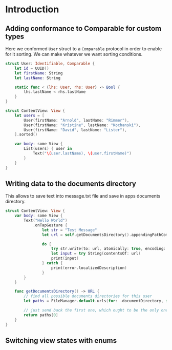 # Introduction

## Adding conformance to Comparable for custom types

Here we conformed `User` struct to a `Comparable` protocol in order to enable for it sorting.
We can make whatever we want sorting conditions.

```swift
struct User: Identifiable, Comparable {
    let id = UUID()
    let firstName: String
    let lastName: String

    static func < (lhs: User, rhs: User) -> Bool {
        lhs.lastName < rhs.lastName
    }
}

struct ContentView: View {
    let users = [
        User(firstName: "Arnold", lastName: "Rimmer"),
        User(firstName: "Kristine", lastName: "Kochanski"),
        User(firstName: "David", lastName: "Lister"),
    ].sorted()

    var body: some View {
        List(users) { user in
            Text("\(user.lastName), \(user.firstName)")
        }
    }
}
```

## Writing data to the documents directory

This allows to save text into message.txt file and save in apps documents directory.

```swift
struct ContentView: View {
    var body: some View {
        Text("Hello World")
            .onTapGesture {
                let str = "Test Message"
                let url = self.getDocumentsDirectory().appendingPathComponent("message.txt")

                do {
                    try str.write(to: url, atomically: true, encoding: .utf8)
                    let input = try String(contentsOf: url)
                    print(input)
                } catch {
                    print(error.localizedDescription)
                }
        }
    }

    func getDocumentsDirectory() -> URL {
        // find all possible documents directories for this user
        let paths = FileManager.default.urls(for: .documentDirectory, in: .userDomainMask)

        // just send back the first one, which ought to be the only one
        return paths[0]
    }
}
```

## Switching view states with enums
